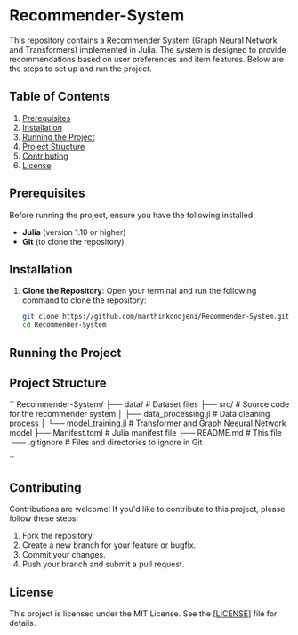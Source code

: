 # Recommender-System
This repository contains a Recommender System (Graph Neural Network and Transformers) implemented in Julia. The system is designed to provide recommendations based on user preferences and item features. Below are the steps to set up and run the project.

## Table of Contents
1. [Prerequisites](#prerequisites)
2. [Installation](#installation)
3. [Running the Project](#running-the-project)
4. [Project Structure](#project-structure)
5. [Contributing](#contributing)
6. [License](#license)


## Prerequisites

Before running the project, ensure you have the following installed:

- **Julia** (version 1.10 or higher)
- **Git** (to clone the repository)

## Installation
1. **Clone the Repository**:
   Open your terminal and run the following command to clone the repository:

   ```bash
   git clone https://github.com/marthinkondjeni/Recommender-System.git
   cd Recommender-System
   
## Running the Project


## Project Structure
``
Recommender-System/
├── data/                    # Dataset files
├── src/                     # Source code for the recommender system
│   ├── data_processing.jl   # Data cleaning process
│   └── model_training.jl    # Transformer and Graph Neeural Network model 
├── Manifest.toml            # Julia manifest file
├── README.md                # This file
└── .gitignore               # Files and directories to ignore in Git

``

## Contributing
Contributions are welcome! If you'd like to contribute to this project, please follow these steps:

1. Fork the repository.
2. Create a new branch for your feature or bugfix.
3. Commit your changes.
4. Push your branch and submit a pull request.

## License
This project is licensed under the MIT License. See the [[LICENSE](https://github.com/marthinkondjeni/Recommender-System/blob/main/LICENSE)] file for details.